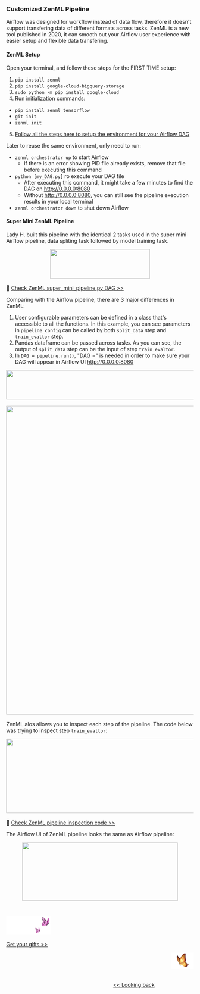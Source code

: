 ### Customized ZenML Pipeline

Airflow was designed for workflow instead of data flow, therefore it doesn't support transfering data of different formats across tasks. ZenML is a new tool published in 2020, it can smooth out your Airflow user experience with easier setup and flexible data transfering.

#### ZenML Setup

Open your terminal, and follow these steps for the FIRST TIME setup:

1. `pip install zenml`
2. `pip install google-cloud-bigquery-storage`
3. `sudo python -m pip install google-cloud`
4. Run initialization commands:
* `pip install zenml tensorflow`
* `git init`
* `zenml init`
5. [Follow all the steps here to setup the environment for your Airflow DAG][2]

Later to reuse the same environment, only need to run:

* `zenml orchestrator up` to start Airflow
  * If there is an error showing PID file already exists, remove that file before executing this command
* `python [my_DAG.py]` ro execute your DAG file
  * After executing this command, it might take a few minutes to find the DAG on http://0.0.0.0:8080 
  * Without http://0.0.0.0:8080, you can still see the pipeline execution results in your local terminal
* `zenml orchestrator down` to shut down Airflow


#### Super Mini ZenML Pipeline

Lady H. built this pipeline with the identical 2 tasks used in the super mini Airflow pipeline, data spliting task followed by model training task.

<p align="center">
<img src="https://github.com/lady-h-world/My_Garden/blob/main/images/Garden_Market_images/customized_pipeline/correct_zenml_flow.png" width="268" height="79" />
</p>

🌻 [Check ZenML super_mini_pipeline.py DAG >>][3]

Comparing with the Airflow pipeline, there are 3 major differences in ZenML:

1. User configurable parameters can be defined in a class that's accessible to all the functions. In this example, you can see parameters in `pipeline_config` can be called by both `split_data` step and `train_evaltor` step.
2. Pandas dataframe can be passed across tasks. As you can see, the output of `split_data` step can be the input of step `train_evaltor`.
3. In `DAG = pipeline.run()`, "DAG =" is needed in order to make sure your DAG will appear in Airflow UI http://0.0.0.0:8080 

<p align="left">
<img src="https://github.com/lady-h-world/My_Garden/blob/main/images/Garden_Market_images/notes/zenml_has_dag.png" width="766" height="79" />
</p>

<p align="left">
<img src="https://github.com/lady-h-world/My_Garden/blob/main/images/Garden_Market_images/customized_pipeline/zenml_code.png" width="1000" height="830" />
</p>

ZenML alos allows you to inspect each step of the pipeline. The code below was trying to inspect step `train_evaltor`:

<p align="left">
<img src="https://github.com/lady-h-world/My_Garden/blob/main/images/Garden_Market_images/customized_pipeline/zenml_inspection.png" width="900" height="200" />
</p>

🌻 [Check ZenML pipeline inspection code >>][3]

The Airflow UI of ZenML pipeline looks the same as Airflow pipeline:

<p align="center">
<img src="https://github.com/lady-h-world/My_Garden/blob/main/images/Garden_Market_images/customized_pipeline/zenml_flow.png" width="418" height="156" />
</p>


#
<p align="left">
<img src="https://github.com/lady-h-world/My_Garden/blob/main/images/follow_us.png" width="120" height="50" />
</p>

[Get your gifts >>][4]

<p align="right">
<img src="https://github.com/lady-h-world/My_Garden/blob/main/images/going_back.png" width="60" height="44" />
</p>

&nbsp;&nbsp;&nbsp;&nbsp;&nbsp;&nbsp;&nbsp;&nbsp;&nbsp;&nbsp;&nbsp;&nbsp;&nbsp;&nbsp;&nbsp;&nbsp;&nbsp;&nbsp;&nbsp;&nbsp;&nbsp;&nbsp;&nbsp;&nbsp;&nbsp;&nbsp;&nbsp;&nbsp;&nbsp;&nbsp;&nbsp;&nbsp;&nbsp;&nbsp;&nbsp;&nbsp;&nbsp;&nbsp;&nbsp;&nbsp;&nbsp;&nbsp;&nbsp;&nbsp;&nbsp;&nbsp;&nbsp;&nbsp;&nbsp;&nbsp;&nbsp;&nbsp;&nbsp;&nbsp;&nbsp;&nbsp;&nbsp;&nbsp;&nbsp;&nbsp;&nbsp;&nbsp;&nbsp;&nbsp;&nbsp;&nbsp;&nbsp;&nbsp;&nbsp;&nbsp;&nbsp;&nbsp;&nbsp;&nbsp;&nbsp;&nbsp;&nbsp;&nbsp;&nbsp;&nbsp;&nbsp;&nbsp;&nbsp;&nbsp;&nbsp;&nbsp;&nbsp;&nbsp;&nbsp;&nbsp;&nbsp;&nbsp;&nbsp;&nbsp;&nbsp;&nbsp;&nbsp;&nbsp;&nbsp;&nbsp;&nbsp;&nbsp;&nbsp;&nbsp;&nbsp;&nbsp;&nbsp;&nbsp;&nbsp;&nbsp;&nbsp;&nbsp;&nbsp;&nbsp;&nbsp;&nbsp;&nbsp;&nbsp;&nbsp;&nbsp;&nbsp;&nbsp;&nbsp;&nbsp;&nbsp;&nbsp;&nbsp;&nbsp;&nbsp;&nbsp;&nbsp;&nbsp;&nbsp;&nbsp;&nbsp;&nbsp;&nbsp;&nbsp;&nbsp;&nbsp;&nbsp;&nbsp;&nbsp;&nbsp;&nbsp;&nbsp;&nbsp;&nbsp;&nbsp;&nbsp;&nbsp;&nbsp;&nbsp;&nbsp;&nbsp;&nbsp;&nbsp;&nbsp;&nbsp;&nbsp;&nbsp;&nbsp;&nbsp;&nbsp;&nbsp;&nbsp;&nbsp;&nbsp;&nbsp;&nbsp;&nbsp;&nbsp;&nbsp;&nbsp;&nbsp;&nbsp;&nbsp;&nbsp;&nbsp;&nbsp;&nbsp;&nbsp;&nbsp;&nbsp;&nbsp;&nbsp;&nbsp;&nbsp;&nbsp;&nbsp;&nbsp;&nbsp;&nbsp;&nbsp;&nbsp;&nbsp;&nbsp;&nbsp;&nbsp;&nbsp;&nbsp;[<< Looking back][5]
 


[1]:https://docs.zenml.io/quickstart-guide#install-and-initialize
[2]:https://docs.zenml.io/guides/low-level-api/chapter-7
[3]:https://github.com/lady-h-world/My_Garden/blob/main/code/garden_market/zenml_pipeline/super_mini_pipeline_zenml.py
[4]:https://github.com/lady-h-world/My_Garden/blob/main/reading_pages/Garden_Market/customized_pipeline7.md
[5]:https://github.com/lady-h-world/My_Garden/blob/main/reading_pages/Garden_Market/customized_pipeline5.md
[6]:https://github.com/lady-h-world/My_Garden/blob/main/code/garden_market/zenml_pipeline/pipeline_inspect.py
